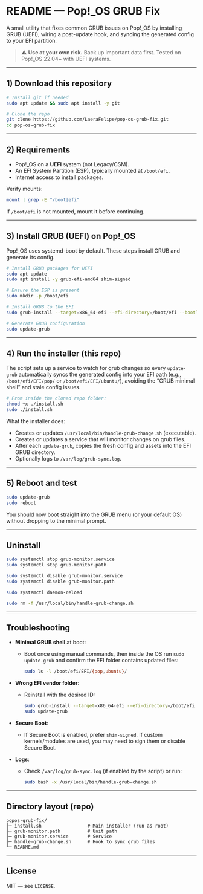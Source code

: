 # README — Pop!\_OS GRUB Fix

A small utility that fixes common GRUB issues on Pop!\_OS by installing GRUB (UEFI), wiring a post-update hook, and syncing the generated config to your EFI partition.

> ⚠️ **Use at your own risk.** Back up important data first. Tested on Pop!\_OS 22.04+ with UEFI systems.

---

## 1) Download this repository

```bash
# Install git if needed
sudo apt update && sudo apt install -y git

# Clone the repo
git clone https://github.com/LaeraFelipe/pop-os-grub-fix.git
cd pop-os-grub-fix
```
---

## 2) Requirements

* Pop!\_OS on a **UEFI** system (not Legacy/CSM).
* An EFI System Partition (ESP), typically mounted at `/boot/efi`.
* Internet access to install packages.

Verify mounts:

```bash
mount | grep -E "/boot|efi"
```

If `/boot/efi` is not mounted, mount it before continuing.

---

## 3) Install GRUB (UEFI) on Pop!\_OS

Pop!\_OS uses systemd-boot by default. These steps install GRUB and generate its config.

```bash
# Install GRUB packages for UEFI
sudo apt update
sudo apt install -y grub-efi-amd64 shim-signed

# Ensure the ESP is present
sudo mkdir -p /boot/efi

# Install GRUB to the EFI
sudo grub-install --target=x86_64-efi --efi-directory=/boot/efi --bootloader-id=pop

# Generate GRUB configuration
sudo update-grub
```
---

## 4) Run the installer (this repo)

The script sets up a service to watch for grub changes so every `update-grub` automatically syncs the generated config into your EFI path (e.g., `/boot/efi/EFI/pop/` or `/boot/efi/EFI/ubuntu/`), avoiding the “GRUB minimal shell” and stale config issues.

```bash
# From inside the cloned repo folder:
chmod +x ./install.sh
sudo ./install.sh
```

What the installer does:

* Creates or updates `/usr/local/bin/handle-grub-change.sh` (executable).
* Creates or updates a service that will monitor changes on grub files.
* After each `update-grub`, copies the fresh config and assets into the EFI GRUB directory.
* Optionally logs to `/var/log/grub-sync.log`.

---

## 5) Reboot and test

```bash
sudo update-grub
sudo reboot
```

You should now boot straight into the GRUB menu (or your default OS) without dropping to the minimal prompt.

---

## Uninstall

```bash
sudo systemctl stop grub-monitor.service
sudo systemctl stop grub-monitor.path

sudo systemctl disable grub-monitor.service
sudo systemctl disable grub-monitor.path

sudo systemctl daemon-reload

sudo rm -f /usr/local/bin/handle-grub-change.sh
```

---

## Troubleshooting

* **Minimal GRUB shell** at boot:

  * Boot once using manual commands, then inside the OS run `sudo update-grub` and confirm the EFI folder contains updated files:

    ```bash
    sudo ls -l /boot/efi/EFI/{pop,ubuntu}/
    ```
* **Wrong EFI vendor folder**:

  * Reinstall with the desired ID:

    ```bash
    sudo grub-install --target=x86_64-efi --efi-directory=/boot/efi --bootloader-id=ubuntu
    sudo update-grub
    ```
* **Secure Boot**:

  * If Secure Boot is enabled, prefer `shim-signed`. If custom kernels/modules are used, you may need to sign them or disable Secure Boot.
* **Logs**:

  * Check `/var/log/grub-sync.log` (if enabled by the script) or run:

    ```bash
    sudo bash -x /usr/local/bin/handle-grub-change.sh
    ```

---

## Directory layout (repo)

```
popos-grub-fix/
├─ install.sh                 # Main installer (run as root)
├─ grub-monitor.path          # Unit path    
├─ grub-monitor.service       # Service    
├─ handle-grub-change.sh      # Hook to sync grub files    
└─ README.md
```

---

## License

MIT — see `LICENSE`.
